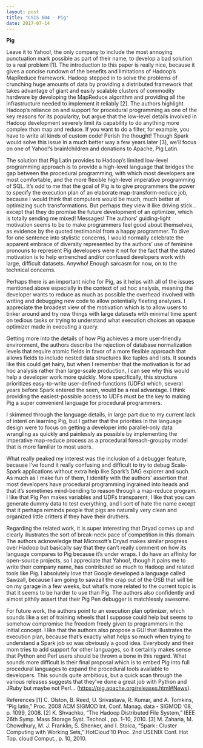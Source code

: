 ```yaml
---
layout: post
title: "CSIS 604 - Pig"
date: 2017-07-14
---
```

<b>Pig</b>  

Leave it to Yahoo!, the only company to include the most annoying punctuation mark possible as part of their name, to develop a bad solution to a real problem [1]⁠. The introduction to this paper is really nice, because it gives a concise rundown of the benefits and limitations of Hadoop’s MapReduce framework. Hadoop stepped in to solve the problems of crunching huge amounts of data by providing a distributed framework that takes advantage of giant and easily scalable clusters of commodity hardware by developing the MapReduce algorithm and providing all the infrastructure needed to implement it reliably [2]⁠. The authors highlight Hadoop’s reliance on and support for procedural programming as one of the key reasons for its popularity, but argue that the low-level details involved in Hadoop development severely limit its capability to do anything more complex than map and reduce. If you want to do a filter, for example, you have to write all kinds of custom code! Perish the thought! Though Spark would solve this issue in a much better way a few years later [3]⁠, we’ll focus on one of Yahoo!’s brain!children and donations to Apache, Pig Latin. 

The solution that Pig Latin provides to Hadoop’s limited low-level programming approach is to provide a high-level language that bridges the gap between the procedural programming, with which most developers are most comfortable, and the more flexible high-level imperative programming of SQL. It’s odd to me that the goal of Pig is to give programmers the power to specify the execution plan of an elaborate map-transform-reduce job, because I would think that computers would be much, much better at optimizing such transformations. But perhaps they view it like driving stick…except that they do promise the future development of an optimizer, which is totally sending me mixed! Messages! The authors’ guiding-light motivation seems to be to make programmers feel good about themselves, as evidence by the quoted testimonial from a happy programmer. To dive for one sentence into stylistic concerns, I would normally celebrate the apparent embrace of diversity represented by the authors’ use of feminine pronouns to represent Pig developers were it not for the fact that the stated motivation is to help entrenched and/or confused developers work with large, difficult datasets. Anywho! Enough sarcasm for now, on to the technical concerns.

Perhaps there is an important niche for Pig, as it helps with all of the issues mentioned above especially in the context of ad hoc analysis, meaning the developer wants to reduce as much as possible the overhead involved with writing and debugging new code to allow potentially fleeting analyses. I appreciate the broadest view of the motivation which is to allow users to tinker around and try new things with large datasets with minimal time spent on tedious tasks or trying to understand what execution choices an opaque optimizer made in executing a query. 

Getting more into the details of how Pig achieves a more user-friendly environment, the authors describe the rejection of database normalization levels that require atomic fields in favor of a more flexible approach that allows fields to include nested data structures like tuples and lists. It sounds like this could get hairy, but when I remember that the motivation is for ad hoc analysis rather than large-scale production, I can see why this would help a developer work more quickly. More specifically, this structure prioritizes easy-to-write user-defined-functions (UDFs) which, several years before Spark entered the seen, would be a real advantage. I think providing the easiest-possible access to UDFs must be the key to making Pig a super convenient language for procedural programmers.

I skimmed through the language details, in large part due to my current lack of intent on learning Pig, but I gather that the priorities in the language design were to focus on getting a developer into parallel-only data wrangling as quickly and painlessly as possible by implementing the imperative map-reduce process as a procedural foreach-groupby model that is more familiar to most users.  

What really peaked my interest was the inclusion of a debugger feature, because I’ve found it really confusing and difficult to try to debug Scala-Spark applications without extra help like Spark’s DAG explorer and such. As much as I make fun of them, I identify with the authors’ assertion that most developers have procedural programming ingrained into heads and that it’s sometimes mind-bending to reason through a map-reduce program. I like that Pig Pen makes variables and UDFs transparent, I like that you can generate dummy data to test everything, and I sort of hate the name except that it perhaps reminds people that pigs are naturally very clean and organized little critters if they have their druthers. 

Regarding the related work, it is super interesting that Dryad comes up and clearly illustrates the sort of break-neck pace of competition in this domain. The authors acknowledge that Microsoft’s Dryad makes similar progress over Hadoop but basically say that they can’t really comment on how its language compares to Pig because it’s under wraps. I do have an affinity for open-source projects, so I appreciate that Yahoo!, though it pains me to write their company name, has contributed so much to Hadoop and related tools like Pig. I absolutely love that Google developed a language called Sawzall, because I am going to sawzall the crap out of the OSB that will be on my garage in a few weeks, but what’s more related to the current topic is that it seems to be harder to use than Pig. The authors also confidently and almost pithily assert that their Pig Pen debugger is matchlessly awesome.

For future work, the authors point to an execution plan optimizer, which sounds like a set of training wheels that I suppose could help but seems to somehow compromise the freedom freely given to programmers in the initial concept. I like that the authors also propose a GUI that illustrates the execution plan, because that’s exactly what helps so much when trying to understand a Spark job so was obviously a good idea. Everybody and their mom tries to add support for other languages, so it certainly makes sense that Python and Perl users should be thrown a bone in this regard. What sounds more difficult is their final proposal which is to embed Pig into full procedural languages to expand the procedural tools available to developers. This sounds quite ambitious, but a quick scan through the various releases suggests that they’ve done a great job with Python and JRuby but maybe not Perl… (https://pig.apache.org/releases.html#News).

References
[1]	C. Olston, B. Reed, U. Srivastava, R. Kumar, and A. Tomkins, “Pig latin,” Proc. 2008 ACM SIGMOD Int. Conf. Manag. data - SIGMOD ’08, p. 1099, 2008.
[2]	K. Shvachko, “The Hadoop Distributed File System,” IEEE 26th Symp. Mass Storage Syst. Technol., pp. 1–10, 2010.
[3]	M. Zaharia, M. Chowdhury, M. J. Franklin, S. Shenker, and I. Stoica, “Spark : Cluster Computing with Working Sets,” HotCloud’10 Proc. 2nd USENIX Conf. Hot Top. cloud Comput., p. 10, 2010.
